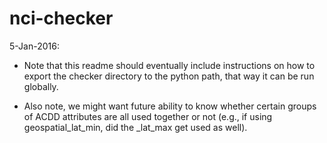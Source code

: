 # nci-checker

5-Jan-2016: 
- Note that this readme should eventually include instructions on how to export the checker directory to the python path, that way it can be run globally.

- Also note, we might want future ability to know whether certain groups of ACDD attributes are all used together or not (e.g., if using geospatial_lat_min, did the _lat_max get used as well). 
